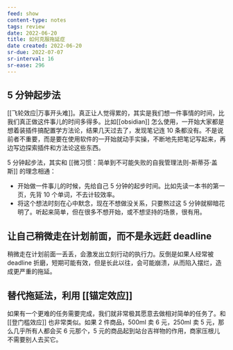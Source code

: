 ```yaml
---
feed: show
content-type: notes
tags: review
date: 2022-06-20
title: 如何克服拖延症
date created: 2022-06-20
sr-due: 2022-07-07
sr-interval: 16
sr-ease: 296
---
```


## 5 分钟起步法

[[飞轮效应|万事开头难]]。真正让人觉得累的，其实是我们想一件事情的时间，比我们真正做这件事儿的时间多得多。比如[[obsidian]] 怎么使用，一开始大家都是想着装插件搞配置学方法论，结果几天过去了，发现笔记连 10 条都没有。不是说前者不重要，而是要在使用软件的一开始就动手实操，不断地先把笔记写起来，再边写边探索插件和方法论这些东西。

5 分钟起步法，其实和 [[微习惯：简单到不可能失败的自我管理法则-斯蒂芬·盖斯]] 的理念相通：
- 开始做一件事儿的时候，先给自己 5 分钟的起步时间。比如先读一本书的第一页，先背 10 个单词，不去计较效率。
- 将这个想法时刻在心中默念，现在不想做没关系，只要熬过这 5 分钟就柳暗花明了。听起来简单，但在很多不想开始，或不想坚持的场景，很有用。

## 让自己稍微走在计划前面，而不是永远赶 deadline

稍微走在计划前面一丢丢，会激发出立刻行动的执行力。反倒是如果人经常被 deadline 折磨，短期可能有效，但是长此以往，会可能崩溃，从而陷入摆烂，造成更严重的拖延。

## 替代拖延法，利用 [[锚定效应]]

如果有一个更难的任务需要完成，我们就非常极其愿意去做相对简单的任务了。和 [[登门槛效应]] 也非常类似。如果 2 件商品，500ml 卖 6 元，250ml 卖 5 元，那么几乎所有人都会买 6 元那个，5 元的商品起到站台吉祥物的作用，商家压根儿不需要别人去买它。
